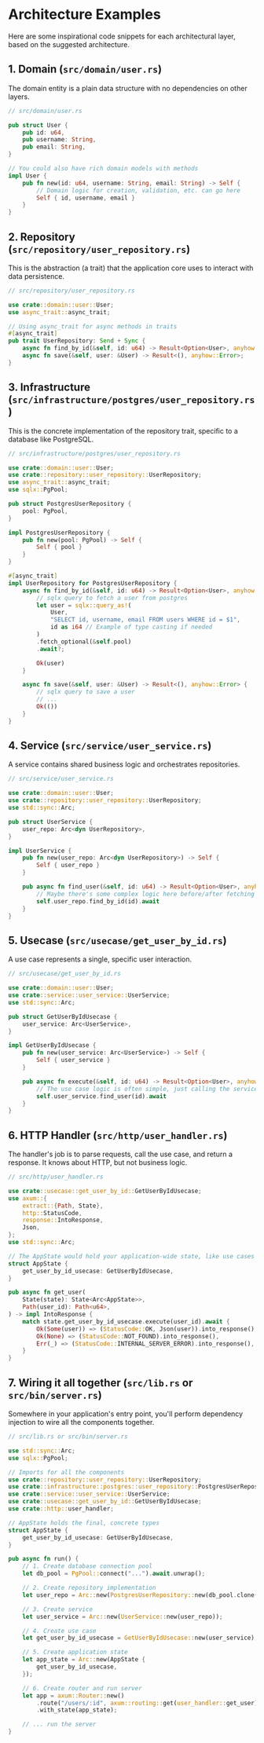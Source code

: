 # Architecture Examples

Here are some inspirational code snippets for each architectural layer, based on the suggested architecture.

## 1. Domain (`src/domain/user.rs`)

The domain entity is a plain data structure with no dependencies on other layers.

```rust
// src/domain/user.rs

pub struct User {
    pub id: u64,
    pub username: String,
    pub email: String,
}

// You could also have rich domain models with methods
impl User {
    pub fn new(id: u64, username: String, email: String) -> Self {
        // Domain logic for creation, validation, etc. can go here
        Self { id, username, email }
    }
}
```

## 2. Repository (`src/repository/user_repository.rs`)

This is the abstraction (a trait) that the application core uses to interact with data persistence.

```rust
// src/repository/user_repository.rs

use crate::domain::user::User;
use async_trait::async_trait;

// Using async_trait for async methods in traits
#[async_trait]
pub trait UserRepository: Send + Sync {
    async fn find_by_id(&self, id: u64) -> Result<Option<User>, anyhow::Error>;
    async fn save(&self, user: &User) -> Result<(), anyhow::Error>;
}
```

## 3. Infrastructure (`src/infrastructure/postgres/user_repository.rs`)

This is the concrete implementation of the repository trait, specific to a database like PostgreSQL.

```rust
// src/infrastructure/postgres/user_repository.rs

use crate::domain::user::User;
use crate::repository::user_repository::UserRepository;
use async_trait::async_trait;
use sqlx::PgPool;

pub struct PostgresUserRepository {
    pool: PgPool,
}

impl PostgresUserRepository {
    pub fn new(pool: PgPool) -> Self {
        Self { pool }
    }
}

#[async_trait]
impl UserRepository for PostgresUserRepository {
    async fn find_by_id(&self, id: u64) -> Result<Option<User>, anyhow::Error> {
        // sqlx query to fetch a user from postgres
        let user = sqlx::query_as!(
            User,
            "SELECT id, username, email FROM users WHERE id = $1",
            id as i64 // Example of type casting if needed
        )
        .fetch_optional(&self.pool)
        .await?;

        Ok(user)
    }

    async fn save(&self, user: &User) -> Result<(), anyhow::Error> {
        // sqlx query to save a user
        // ...
        Ok(())
    }
}
```

## 4. Service (`src/service/user_service.rs`)

A service contains shared business logic and orchestrates repositories.

```rust
// src/service/user_service.rs

use crate::domain::user::User;
use crate::repository::user_repository::UserRepository;
use std::sync::Arc;

pub struct UserService {
    user_repo: Arc<dyn UserRepository>,
}

impl UserService {
    pub fn new(user_repo: Arc<dyn UserRepository>) -> Self {
        Self { user_repo }
    }

    pub async fn find_user(&self, id: u64) -> Result<Option<User>, anyhow::Error> {
        // Maybe there's some complex logic here before/after fetching
        self.user_repo.find_by_id(id).await
    }
}
```

## 5. Usecase (`src/usecase/get_user_by_id.rs`)

A use case represents a single, specific user interaction.

```rust
// src/usecase/get_user_by_id.rs

use crate::domain::user::User;
use crate::service::user_service::UserService;
use std::sync::Arc;

pub struct GetUserByIdUsecase {
    user_service: Arc<UserService>,
}

impl GetUserByIdUsecase {
    pub fn new(user_service: Arc<UserService>) -> Self {
        Self { user_service }
    }

    pub async fn execute(&self, id: u64) -> Result<Option<User>, anyhow::Error> {
        // The use case logic is often simple, just calling the service
        self.user_service.find_user(id).await
    }
}
```

## 6. HTTP Handler (`src/http/user_handler.rs`)

The handler's job is to parse requests, call the use case, and return a response. It knows about HTTP, but not business logic.

```rust
// src/http/user_handler.rs

use crate::usecase::get_user_by_id::GetUserByIdUsecase;
use axum::{
    extract::{Path, State},
    http::StatusCode,
    response::IntoResponse,
    Json,
};
use std::sync::Arc;

// The AppState would hold your application-wide state, like use cases
struct AppState {
    get_user_by_id_usecase: GetUserByIdUsecase,
}

pub async fn get_user(
    State(state): State<Arc<AppState>>,
    Path(user_id): Path<u64>,
) -> impl IntoResponse {
    match state.get_user_by_id_usecase.execute(user_id).await {
        Ok(Some(user)) => (StatusCode::OK, Json(user)).into_response(),
        Ok(None) => (StatusCode::NOT_FOUND).into_response(),
        Err(_) => (StatusCode::INTERNAL_SERVER_ERROR).into_response(),
    }
}
```

## 7. Wiring it all together (`src/lib.rs` or `src/bin/server.rs`)

Somewhere in your application's entry point, you'll perform dependency injection to wire all the components together.

```rust
// src/lib.rs or src/bin/server.rs

use std::sync::Arc;
use sqlx::PgPool;

// Imports for all the components
use crate::repository::user_repository::UserRepository;
use crate::infrastructure::postgres::user_repository::PostgresUserRepository;
use crate::service::user_service::UserService;
use crate::usecase::get_user_by_id::GetUserByIdUsecase;
use crate::http::user_handler;

// AppState holds the final, concrete types
struct AppState {
    get_user_by_id_usecase: GetUserByIdUsecase,
}

pub async fn run() {
    // 1. Create database connection pool
    let db_pool = PgPool::connect("...").await.unwrap();

    // 2. Create repository implementation
    let user_repo = Arc::new(PostgresUserRepository::new(db_pool.clone()));

    // 3. Create service
    let user_service = Arc::new(UserService::new(user_repo));

    // 4. Create use case
    let get_user_by_id_usecase = GetUserByIdUsecase::new(user_service);

    // 5. Create application state
    let app_state = Arc::new(AppState {
        get_user_by_id_usecase,
    });

    // 6. Create router and run server
    let app = axum::Router::new()
        .route("/users/:id", axum::routing::get(user_handler::get_user))
        .with_state(app_state);

    // ... run the server
}
```
